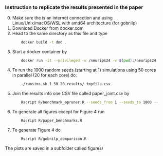 ### Instruction to replicate the results presented in the paper

0. Make sure the is an internet connection and using Linux/Unix/macOS/WSL with amd64 architecture (for gobnilp)
1. Download Docker from docker.com
2. Head to the same directory as this file and type 
    ```sh
        docker build -t dnc .  
    ```
3. Start a docker container by
    ```sh
        docker run -it --privileged -w /neurips24 -v $(pwd):/neurips24 dnc bash
    ```
4. To run the 1000 random seeds (starting at 1) simulations using 50 cores in parallel (20 for each core) do:
    ```sh
        ./runsims.sh 1 50 20 results/ tmpfile.csv
    ```
5. Join the results into one CSV file called paper_joint.csv by
    ```sh
        Rscript R/benchmark_opruner.R --seeds_from 1 --seeds_to 1000 --output_dir results/ --filename paper_joint.csv
    ```
6. To generate all figures except for Figure 4 run 
    ```sh
        Rscript R/paper_benchmarks.R
    ```
7. To generate Figure 4 do
    ```sh
        Rscript R/gobnilp_comparison.R
    ```

The plots are saved in a subfolder called figures/